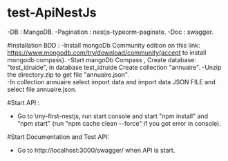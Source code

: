 # test-ApiNestJs

-DB : MangoDB.
-Pagination : nestjs-typeorm-paginate.
-Doc : swagger.

#Installation BDD :
-Install mongoDb Community edition on this link: https://www.mongodb.com/try/download/community(accept to install mongodb compass).
-Start mangoDb Compass , Create database: "test_idruide", in database test_idruide Create collection "annuaire".
-Unzip the directory.zip to get file "annuaire.json".   
-In collection annuaire select import data and import data JSON FILE and select file annuaire.json.

#Start API :
- Go to \my-first-nestjs, run start console and start "npm install" 
and "npm start" (run "npm cache clean --force" if you got error in console).

#Start Documentation and Test API:
- Go to http://localhost:3000/swagger/ when API is start.
